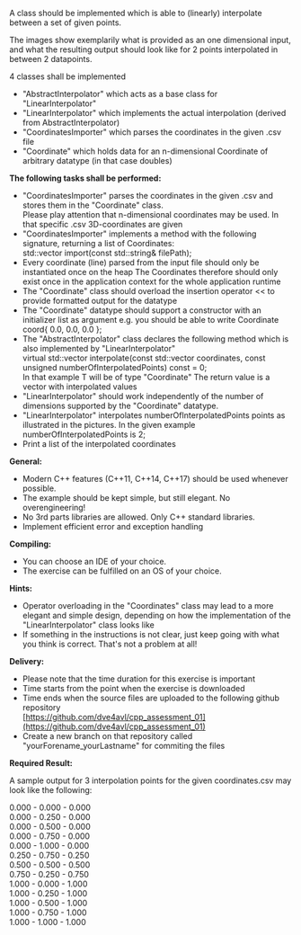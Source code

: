
A class should be implemented which is able to (linearly) interpolate between a set of given points.

The images show exemplarily what is provided as an one dimensional input, and what the resulting output should look like for 2 points interpolated in between 2 datapoints.

4 classes shall be implemented

-   "AbstractInterpolator" which acts as a base class for "LinearInterpolator"
-   "LinearInterpolator" which implements the actual interpolation (derived from AbstractInterpolator)
-   "CoordinatesImporter" which parses the coordinates in the given .csv file
-   "Coordinate" which holds data for an n-dimensional Coordinate of arbitrary datatype (in that case doubles)

**The following tasks shall be performed:**

-   "CoordinatesImporter" parses the coordinates in the given .csv and stores them in the "Coordinate" class.  
    Please play attention that n-dimensional coordinates may be used. In that specific .csv 3D-coordinates are given
-   "CoordinatesImporter" implements a method with the following signature, returning a list of Coordinates:  
    std::vector<T> import(const std::string& filePath);
-   Every coordinate (line) parsed from the input file should only be instantiated once on the heap
    The Coordinates therefore should only exist once in the application context for the whole application runtime
-   The "Coordinate" class should overload the insertion operator << to provide formatted output for the datatype
-   The "Coordinate" datatype should support a constructor with an initializer list as argument
e.g. you should be able to write Coordinate<double> coord{ 0.0, 0.0, 0.0 };
-   The "AbstractInterpolator" class declares the following method which is also implemented by "LinearInterpolator"  
    virtual std::vector<T> interpolate(const std::vector<T> coordinates, const unsigned numberOfInterpolatedPoints) const = 0;  
    In that example T will be of type "Coordinate<E>"
The return value is a vector with interpolated values
-   "LinearInterpolator" should work independently of the number of dimensions supported by the "Coordinate" datatype.
-   "LinearInterpolator" interpolates numberOfInterpolatedPoints points as illustrated in the pictures. In the given example numberOfInterpolatedPoints is 2;
-   Print a list of the interpolated coordinates

**General:**

-   Modern C++ features (C++11, C++14, C++17) should be used whenever possible.
-   The example should be kept simple, but still elegant. No overengineering!
-   No 3rd parts libraries are allowed. Only C++ standard libraries.
-   Implement efficient error and exception handling

**Compiling:**

- You can choose an IDE of your choice.
- The exercise can be fulfilled on an OS of your choice.

**Hints:**

-   Operator overloading in the "Coordinates" class may lead to a more elegant and simple design, depending on how the implementation of the "LinearInterpolator" class looks like
-   If something in the instructions is not clear, just keep going with what you think is correct. That's not a problem at all!

**Delivery:**

-   Please note that the time duration for this exercise is important
-   Time starts from the point when the exercise is downloaded
-   Time ends when the source files are uploaded to the following github repository  
    [https://github.com/dve4avl/cpp_assessment_01](https://github.com/dve4avl/cpp_assessment_01)
-   Create a new branch on that repository called "yourForename_yourLastname" for commiting the files

**Required Result:**

A sample output for 3 interpolation points for the given coordinates.csv may look like the following:

0.000 - 0.000 - 0.000  
0.000 - 0.250 - 0.000  
0.000 - 0.500 - 0.000  
0.000 - 0.750 - 0.000  
0.000 - 1.000 - 0.000  
0.250 - 0.750 - 0.250  
0.500 - 0.500 - 0.500  
0.750 - 0.250 - 0.750  
1.000 - 0.000 - 1.000  
1.000 - 0.250 - 1.000  
1.000 - 0.500 - 1.000  
1.000 - 0.750 - 1.000  
1.000 - 1.000 - 1.000  
